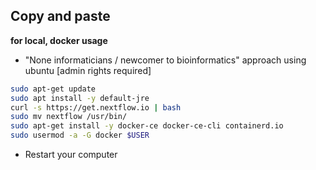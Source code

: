 ## Copy and paste
**for local, docker usage**  

* "None informaticians / newcomer to bioinformatics" approach using ubuntu [admin rights required]

```bash
sudo apt-get update
sudo apt install -y default-jre
curl -s https://get.nextflow.io | bash 
sudo mv nextflow /usr/bin/
sudo apt-get install -y docker-ce docker-ce-cli containerd.io
sudo usermod -a -G docker $USER
```

* Restart your computer